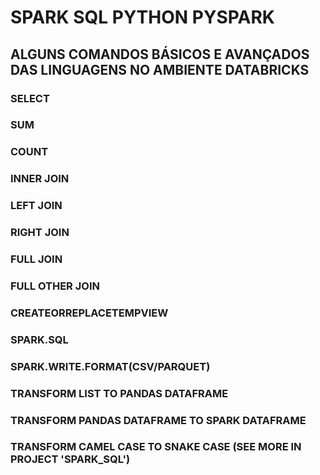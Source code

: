 # SPARK SQL PYTHON PYSPARK

## ALGUNS COMANDOS BÁSICOS E AVANÇADOS DAS LINGUAGENS NO AMBIENTE DATABRICKS

### SELECT
### SUM
### COUNT
### INNER JOIN
### LEFT JOIN
### RIGHT JOIN
### FULL JOIN
### FULL OTHER JOIN

### CREATEORREPLACETEMPVIEW
### SPARK.SQL
### SPARK.WRITE.FORMAT(CSV/PARQUET)
### TRANSFORM LIST TO PANDAS DATAFRAME
### TRANSFORM PANDAS DATAFRAME TO SPARK DATAFRAME
### TRANSFORM CAMEL CASE TO SNAKE CASE (SEE MORE IN PROJECT 'SPARK_SQL')
